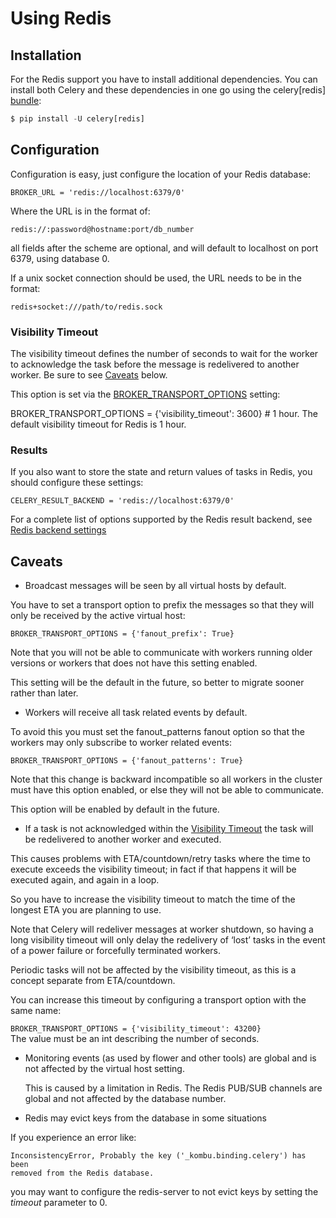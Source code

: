 # Using Redis


## Installation

For the Redis support you have to install additional dependencies. You can install both Celery and these dependencies in one go using the celery[redis] [bundle](http://docs.celeryproject.org/en/latest/getting-started/introduction.html#bundles):

```python
$ pip install -U celery[redis]
```

## Configuration

Configuration is easy, just configure the location of your Redis database:

```
BROKER_URL = 'redis://localhost:6379/0'
```
Where the URL is in the format of:

```
redis://:password@hostname:port/db_number
```
all fields after the scheme are optional, and will default to localhost on port 6379, using database 0.

If a unix socket connection should be used, the URL needs to be in the format:

```
redis+socket:///path/to/redis.sock
```

### Visibility Timeout

The visibility timeout defines the number of seconds to wait for the worker to acknowledge the task before the message is redelivered to another worker. Be sure to see [Caveats](http://docs.celeryproject.org/en/latest/getting-started/brokers/redis.html#redis-caveats) below.

This option is set via the [BROKER_TRANSPORT_OPTIONS](http://docs.celeryproject.org/en/latest/configuration.html#std:setting-BROKER_TRANSPORT_OPTIONS) setting:

BROKER_TRANSPORT_OPTIONS = {'visibility_timeout': 3600}  # 1 hour.
The default visibility timeout for Redis is 1 hour.


### Results

If you also want to store the state and return values of tasks in Redis, you should configure these settings:

```
CELERY_RESULT_BACKEND = 'redis://localhost:6379/0'
```
For a complete list of options supported by the Redis result backend, see [Redis backend settings](http://docs.celeryproject.org/en/latest/configuration.html#conf-redis-result-backend)


## Caveats

* Broadcast messages will be seen by all virtual hosts by default.

 You have to set a transport option to prefix the messages so that they will only be received by the active virtual host:

 ```
 BROKER_TRANSPORT_OPTIONS = {'fanout_prefix': True}
 ```  
 Note that you will not be able to communicate with workers running older versions or workers that does not have this setting enabled.

 This setting will be the default in the future, so better to migrate sooner rather than later.

* Workers will receive all task related events by default.

 To avoid this you must set the fanout_patterns fanout option so that the workers may only subscribe to worker related events:

 ```
 BROKER_TRANSPORT_OPTIONS = {'fanout_patterns': True}
 ```
 Note that this change is backward incompatible so all workers in the cluster must have this option enabled, or else they will not be able to communicate.

 This option will be enabled by default in the future.

* If a task is not acknowledged within the [Visibility Timeout](http://docs.celeryproject.org/en/latest/getting-started/brokers/redis.html#redis-visibility-timeout) the task will be redelivered to another worker and executed.

 This causes problems with ETA/countdown/retry tasks where the time to execute exceeds the visibility timeout; in fact if that happens it will be executed again, and again in a loop.

 So you have to increase the visibility timeout to match the time of the longest ETA you are planning to use.

 Note that Celery will redeliver messages at worker shutdown, so having a long visibility timeout will only delay the redelivery of ‘lost’ tasks in the event of a power failure or forcefully terminated workers.

 Periodic tasks will not be affected by the visibility timeout, as this is a concept separate from ETA/countdown.

 You can increase this timeout by configuring a transport option with the same name:

 `BROKER_TRANSPORT_OPTIONS = {'visibility_timeout': 43200}`  
 The value must be an int describing the number of seconds.

* Monitoring events (as used by flower and other tools) are global and is not affected by the virtual host setting.

  This is caused by a limitation in Redis. The Redis PUB/SUB channels are global and not affected by the database number.

* Redis may evict keys from the database in some situations

 If you experience an error like:

 ```
 InconsistencyError, Probably the key ('_kombu.binding.celery') has been
 removed from the Redis database.
 ```
 you may want to configure the redis-server to not evict keys by setting the *timeout* parameter to 0.